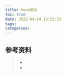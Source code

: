 ```yaml
---
title: hexo相关
toc: true
date: 2022-04-24 12:51:23
tags:
categories:
---
```






## 参考资料
> - []()
> - []()
